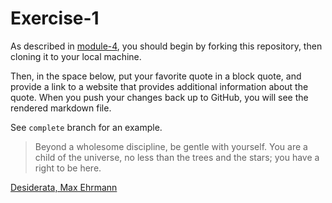 # Exercise-1

As described in [module-4](https://github.com/INFO-201/m4-git-intro), you should begin by forking this repository, then cloning it to your local machine.

Then, in the space below, put your favorite quote in a block quote, and provide a link to a website that provides additional information about the quote. When you push your changes back up to GitHub, you will see the rendered markdown file.

See `complete` branch for an example.

>Beyond a wholesome discipline,
>be gentle with yourself. 
>You are a child of the universe,
>no less than the trees and the stars;
>you have a right to be here.

[Desiderata, Max Ehrmann](http://mwkworks.com/desiderata.html)

